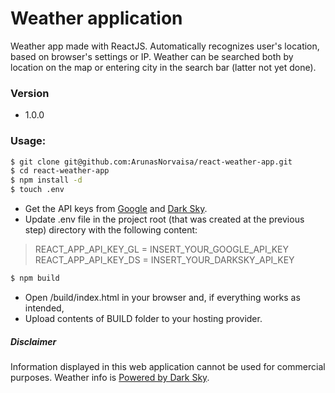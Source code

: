 # Weather application
Weather app made with ReactJS. Automatically recognizes user's location, based on browser's settings or IP. Weather can be searched both by location on the map or entering city in the search bar (latter not yet done).

### Version
* 1.0.0

### Usage:
```sh
$ git clone git@github.com:ArunasNorvaisa/react-weather-app.git
$ cd react-weather-app
$ npm install -d
$ touch .env
```

* Get the API keys from [Google](https://developers.google.com/maps/documentation/javascript/get-api-key) and [Dark Sky](https://darksky.net/dev).
* Update .env file in the project root (that was created at the previous step) directory with the following content:

> REACT_APP_API_KEY_GL = INSERT_YOUR_GOOGLE_API_KEY<br>
> REACT_APP_API_KEY_DS = INSERT_YOUR_DARKSKY_API_KEY

```sh
$ npm build
```
* Open /build/index.html in your browser and, if everything works as intended,
* Upload contents of BUILD folder to your hosting provider.

##### Disclaimer
Information displayed in this web application cannot be used for commercial purposes. Weather info is [Powered by Dark Sky](http://darksky.net/poweredby/).
